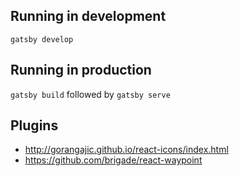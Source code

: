 ## Running in development
`gatsby develop`

## Running in production
`gatsby build` followed by `gatsby serve`

## Plugins
* http://gorangajic.github.io/react-icons/index.html
* https://github.com/brigade/react-waypoint
